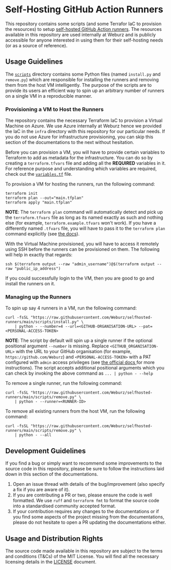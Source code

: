 # Self-Hosting GitHub Action Runners

This repository contains some scripts (and some Terrafor IaC to provision the
resources) to setup
[self-hosted GitHub Action runners](https://docs.github.com/en/actions/hosting-your-own-runners/managing-self-hosted-runners/about-self-hosted-runners).
The resources available in this repository are used internally at Weburz and is
publicly accessible for anyone interested in using them for their self-hosting
needs (or as a source of reference).

## Usage Guidelines

The [`scripts`](./scripts) directory contains some Python files (named
`install.py` and `remove.py`) which are responsible for installing the runners
and removing them from the host VM intelligently. The purpose of the scripts are
to provide its users an efficient way to spin up an arbitrary number of runners
on a single VM in a reproducible manner.

### Provisioning a VM to Host the Runners

The repository contains the necessary Terraform IaC to provision a Virtual
Machine on Azure. We use Azure internally at Weburz hence we provided the IaC in
the `infra` directory with this repository for our particular needs. If you do
not use Azure for infrastructure provisioning, you can skip this section of the
documentations to the next without hesitation.

Before you can provision a VM, you will have to provide certain variables to
Terraform to add as metadata for the infrastructure. You can do so by creating a
`terraform.tfvars` file and adding all the **REQUIRED** variables in it. For
reference purpose and understanding which variables are required, check out the
[`variables.tf`](./infra/variables.tf) file.

To provision a VM for hosting the runners, run the following command:

```console
terraform init
terraform plan --out="main.tfplan"
terraform apply "main.tfplan"
```

**NOTE**: The `terraform plan` command will automatically detect and pick up the
`terraform.tfvars` file as long as its named exactly as such and nothing else
(for example, `terraform.example.tfvars` won't work). If you have a differently
named `.tfvars` file, you will have to pass it to the `terraform plan` command
explicitly (see
[the docs](https://developer.hashicorp.com/terraform/cli/commands/plan#var-file-filename)).

With the Virtual Machine provisioned, you will have to access it remotely using
SSH before the runners can be provisioned on them. The following will help in
exactly that regards:

```console
ssh $(terraform output --raw "admin_username")@$(terraform output --raw "public_ip_address")
```

If you could successfully login to the VM, then you are good to go and install
the runners on it.

### Managing up the Runners

To spin up say 4 runners in a VM, run the following command:

```console
curl -fsSL "https://raw.githubusercontent.com/Weburz/selfhosted-runners/main/scripts/install.py" \
    | python - --number=4 --url=<GITHUB-ORGANISATION-URL> --pat=<PERSONAL-ACCESS-TOKEN>
```

**NOTE**: The script by default will spin up a single runner if the optional
positional argument `--number` is missing. Replace `<GITHUB_ORGANISATION-URL>`
with the URL to your GitHub organisation (for example,
`https://github.com/Weburz`) and `<PERSONAL-ACCESS-TOKEN>` with a PAT configured
with `admin` access privileges (see
[ the official docs ](https://docs.github.com/en/authentication/keeping-your-account-and-data-secure/managing-your-personal-access-tokens)
for more instructions). The script accepts additional positional arguments which
you can check by invoking the above command as `... | python - --help`

To remove a single runner, run the following command:

```console
curl -fsSL "https://raw.githubusercontent.com/Weburz/selfhosted-runners/main/scripts/remove.py" \
    | python - --runner=<RUNNER-ID>
```

To remove all existing runners from the host VM, run the following command:

```console
curl -fsSL "https://raw.githubusercontent.com/Weburz/selfhosted-runners/main/scripts/remove.py" \
    | python - --all
```

## Development Guidelines

If you find a bug or simply want to recommend some improvements to the source
code in this repository, please be sure to follow the instructions laid down in
this section of the documentations.

1. Open an issue thread with details of the bug/improvement (also specify a fix
   if you are aware of it).
2. If you are contributing a PR or two, please ensure the code is well
   formatted. We use `ruff` and `terraform fmt` to format the source code into a
   standardised community accepted format.
3. If your contribution requires any changes to the documentations or if you
   find some aspects of the project missing from the documentations, please do
   not hesitate to open a PR updating the documentations either.

## Usage and Distribution Rights

The source code made available in this repository are subject to the terms and
conditions (T&Cs) of the MIT License. You will find all the necessary licensing
details in the [LICENSE](./LICENSE) document.
